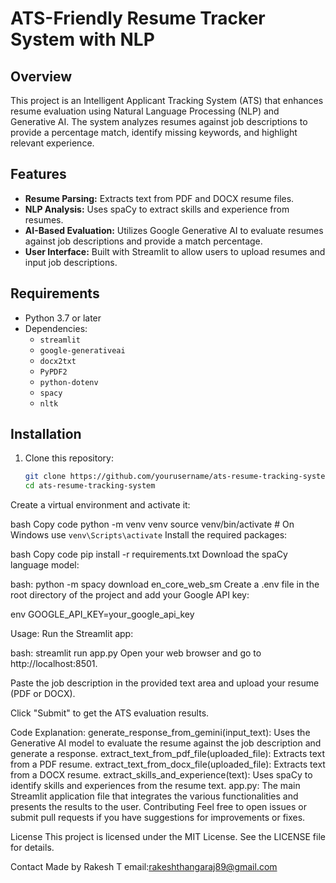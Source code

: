 # ATS-Friendly Resume Tracker System with NLP

## Overview

This project is an Intelligent Applicant Tracking System (ATS) that enhances resume evaluation using Natural Language Processing (NLP) and Generative AI. The system analyzes resumes against job descriptions to provide a percentage match, identify missing keywords, and highlight relevant experience.

## Features

- **Resume Parsing:** Extracts text from PDF and DOCX resume files.
- **NLP Analysis:** Uses spaCy to extract skills and experience from resumes.
- **AI-Based Evaluation:** Utilizes Google Generative AI to evaluate resumes against job descriptions and provide a match percentage.
- **User Interface:** Built with Streamlit to allow users to upload resumes and input job descriptions.

## Requirements

- Python 3.7 or later
- Dependencies:
  - `streamlit`
  - `google-generativeai`
  - `docx2txt`
  - `PyPDF2`
  - `python-dotenv`
  - `spacy`
  - `nltk`

## Installation

1. Clone this repository:
   ```bash
   git clone https://github.com/yourusername/ats-resume-tracking-system.git
   cd ats-resume-tracking-system
Create a virtual environment and activate it:

bash
Copy code
python -m venv venv
source venv/bin/activate  # On Windows use `venv\Scripts\activate`
Install the required packages:

bash
Copy code
pip install -r requirements.txt
Download the spaCy language model:

bash:
python -m spacy download en_core_web_sm
Create a .env file in the root directory of the project and add your Google API key:

env
GOOGLE_API_KEY=your_google_api_key

Usage:
Run the Streamlit app:

bash:
streamlit run app.py
Open your web browser and go to http://localhost:8501.

Paste the job description in the provided text area and upload your resume (PDF or DOCX).

Click "Submit" to get the ATS evaluation results.

Code Explanation:
generate_response_from_gemini(input_text): Uses the Generative AI model to evaluate the resume against the job description and generate a response.
extract_text_from_pdf_file(uploaded_file): Extracts text from a PDF resume.
extract_text_from_docx_file(uploaded_file): Extracts text from a DOCX resume.
extract_skills_and_experience(text): Uses spaCy to identify skills and experiences from the resume text.
app.py: The main Streamlit application file that integrates the various functionalities and presents the results to the user.
Contributing
Feel free to open issues or submit pull requests if you have suggestions for improvements or fixes.

License
This project is licensed under the MIT License. See the LICENSE file for details.

Contact
Made by Rakesh T
email:rakeshthangaraj89@gmail.com
